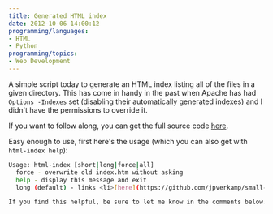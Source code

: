 ```yaml
---
title: Generated HTML index
date: 2012-10-06 14:00:12
programming/languages:
- HTML
- Python
programming/topics:
- Web Development
---
```

A simple script today to generate an HTML index listing all of the files in a given directory. This has come in handy in the past when Apache has had `Options -Indexes` set (disabling their automatically generated indexes) and I didn't have the permissions to override it.

<!--more-->

If you want to follow along, you can get the full source code [here](https://github.com/jpverkamp/small-projects/blob/master/blog/html-index.py).

Easy enough to use, first here's the usage (which you can also get with `html-index help`):

```bash
Usage: html-index [short|long|force|all]
  force - overwrite old index.htm without asking
  help - display this message and exit
  long (default) - links <li>[here](https://github.com/jpverkamp/small-projects/blob/master/blog/html-index.py).

If you find this helpful, be sure to let me know in the comments below. :smile:
